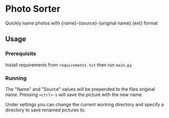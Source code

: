 # Photo Sorter
Quickly name photos with {name}-{source}-{original name}.{ext} format

## Usage
### Prerequisits
Install requirements from `requirements.txt` then run `main.py`

### Running
The "Name" and "Source" values will be prepended to the files original name. Pressing `<ctrl>-s` will save the picture with the new name.

Under settings you can change the current working directory and specify a directory to save renamed pictures to.